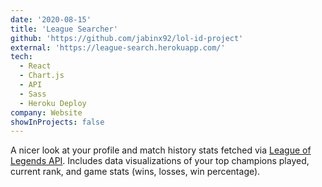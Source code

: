 ```yaml
---
date: '2020-08-15'
title: 'League Searcher'
github: 'https://github.com/jabinx92/lol-id-project'
external: 'https://league-search.herokuapp.com/'
tech:
  - React
  - Chart.js
  - API
  - Sass
  - Heroku Deploy
company: Website
showInProjects: false
---
```


A nicer look at your profile and match history stats fetched via [League of Legends API](https://developer.riotgames.com/). Includes data visualizations of your top champions played, current rank, and game stats (wins, losses, win percentage).

